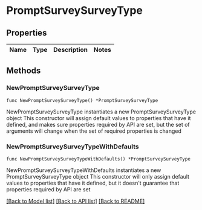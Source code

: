 # PromptSurveySurveyType

## Properties

Name | Type | Description | Notes
------------ | ------------- | ------------- | -------------

## Methods

### NewPromptSurveySurveyType

`func NewPromptSurveySurveyType() *PromptSurveySurveyType`

NewPromptSurveySurveyType instantiates a new PromptSurveySurveyType object
This constructor will assign default values to properties that have it defined,
and makes sure properties required by API are set, but the set of arguments
will change when the set of required properties is changed

### NewPromptSurveySurveyTypeWithDefaults

`func NewPromptSurveySurveyTypeWithDefaults() *PromptSurveySurveyType`

NewPromptSurveySurveyTypeWithDefaults instantiates a new PromptSurveySurveyType object
This constructor will only assign default values to properties that have it defined,
but it doesn't guarantee that properties required by API are set


[[Back to Model list]](../README.md#documentation-for-models) [[Back to API list]](../README.md#documentation-for-api-endpoints) [[Back to README]](../README.md)


